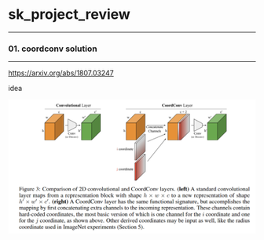 # sk_project_review

---------------------------------------

### 01. coordconv solution

---------------------------------------

https://arxiv.org/abs/1807.03247



idea 



![Alt text](/img/coord1.png)
